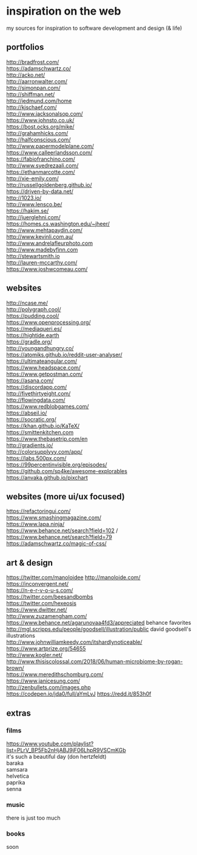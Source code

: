 # inspiration on the web
my sources for inspiration to software development and design (& life)

## portfolios
http://bradfrost.com/  
https://adamschwartz.co/  
http://acko.net/  
http://aarronwalter.com/  
http://simonpan.com/  
http://shiffman.net/  
http://jedmund.com/home  
http://kjschaef.com/  
http://www.jacksonalsop.com/  
https://www.johnsto.co.uk/  
https://bost.ocks.org/mike/  
http://grahamhicks.com/  
http://halfconscious.com/  
http://www.papermodelplane.com/  
https://www.calleerlandsson.com/  
https://fabiofranchino.com/  
http://www.syedrezaali.com/  
https://ethanmarcotte.com/  
http://xie-emily.com/  
http://russellgoldenberg.github.io/   
https://driven-by-data.net/  
http://1023.io/  
http://www.lensco.be/  
https://hakim.se/  
http://juerglehni.com/  
https://homes.cs.washington.edu/~jheer/    
http://www.mehtapaydin.com/  
http://www.kevinli.com.au/   
http://www.andrelafleurphoto.com    
http://www.madebyfinn.com   
http://stewartsmith.io   
http://lauren-mccarthy.com/   
https://www.joshwcomeau.com/   

## websites
http://ncase.me/   
http://polygraph.cool/  
https://pudding.cool/  
https://www.openprocessing.org/  
https://mediaqueri.es/  
https://hightide.earth  
https://gradle.org/  
http://youngandhungry.co/  
https://atomiks.github.io/reddit-user-analyser/  
https://ultimateangular.com/  
https://www.headspace.com/  
https://www.getpostman.com/  
https://asana.com/  
https://discordapp.com/  
http://fivethirtyeight.com/  
http://flowingdata.com/   
https://www.redblobgames.com/   
https://abseil.io/  
https://socratic.org/  
https://khan.github.io/KaTeX/  
https://smittenkitchen.com  
https://www.thebasetrip.com/en  
http://gradients.io/  
http://colorsupplyyy.com/app/  
https://labs.500px.com/  
https://99percentinvisible.org/episodes/    
https://github.com/sp4ke/awesome-explorables    
https://anvaka.github.io/pixchart   

## websites (more ui/ux focused)
https://refactoringui.com/  
https://www.smashingmagazine.com/  
https://www.lapa.ninja/  
https://www.behance.net/search?field=102 / https://www.behance.net/search?field=79   
https://adamschwartz.co/magic-of-css/  

## art & design
https://twitter.com/manoloidee http://manoloide.com/    
https://inconvergent.net/  
https://n-e-r-v-o-u-s.com/   
https://twitter.com/beesandbombs  
https://twitter.com/hexeosis  
https://www.dwitter.net/  
http://www.zuzamengham.com/   
https://www.behance.net/agarunovaa4fd3/appreciated behance favorites   
http://mgl.scripps.edu/people/goodsell/illustration/public david goodsell's illustrations   
http://www.johnwilliamkeedy.com/itshardlynoticeable/  
https://www.artprize.org/54655   
http://www.kogler.net/  
http://www.thisiscolossal.com/2018/06/human-microbiome-by-rogan-brown/   
https://www.meredithschomburg.com/   
https://www.janicesung.com/   
http://zenbullets.com/images.php   
https://codepen.io/jda0/full/aYmLvJ https://redd.it/853h0f  

## extras

### films
https://www.youtube.com/playlist?list=PLrV_BP5Fb2nHjABJ9jF06LhpR9VSCmKGb  
it's such a beautiful day (don hertzfeldt)  
baraka  
samsara  
helvetica  
paprika  
senna  

### music
there is just too much  

### books
soon


